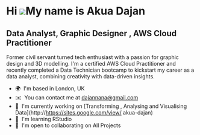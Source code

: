 Hi ![](https://user-images.githubusercontent.com/18350557/176309783-0785949b-9127-417c-8b55-ab5a4333674e.gif)My name is Akua Dajan
==================================================================================================================================

Data Analyst, Graphic Designer , AWS Cloud Practitioner
-------------------------------------------------------

Former civil servant turned tech enthusiast with a passion for graphic design and 3D modelling. I'm a certified AWS Cloud Practitioner and recently completed a Data Technician bootcamp to kickstart my career as a data analyst, combining creativity with data-driven insights.

*   🌍  I'm based in London, UK
*   ✉️  You can contact me at [dajannana@gmail.com](mailto:dajannana@gmail.com)
*   🚀  I'm currently working on [Transforming , Analysing and Visualising Data](http://https://sites.google.com/view/ akua-dajan)
*   🧠  I'm learning RStudio
*   🤝  I'm open to collaborating on All Projects
